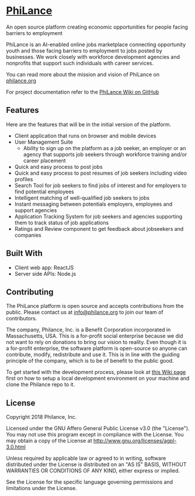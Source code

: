 # [PhiLance](http://philance.org)
An open source platform creating economic opportunities for people facing barriers to employment

PhiLance is an AI-enabled online jobs marketplace connecting opportunity youth and those facing barriers to employment to
jobs posted by businesses. We work closely with workforce development agencies and nonprofits that support such individuals
with career services.

You can read more about the mission and vision of PhiLance on [philance.org](http://philance.org)

For project documentation refer to the [PhiLance Wiki on GitHub](https://github.com/Philance/Philance/wiki)

## Features
Here are the features that will be in the initial version of the platform.
* Client application that runs on browser and mobile devices
* User Management Suite
  * Ability to sign up on the platform as a job seeker, an employer or an agency that supports job seekers through workforce training and/or career placement
* Quick and easy process to post jobs
* Quick and easy process to post resumes of job seekers including video profiles
* Search Tool for job seekers to find jobs of interest and for employers to find potential employees
* Intelligent matching of well-qualified job seekers to jobs
* Instant messaging between potentials employers, employees and support agencies
* Application Tracking System for job seekers and agencies supporting them to track status of job applications
* Ratings and Review component to get feedback about jobseekers and companies

## Built With
* Client web app: ReactJS
* Server side APIs: Node.js

## Contributing
The PhiLance platform is open source and accepts contributions from the public. Please contact us at info@philance.org to join our team of contributors.

The company, Philance, Inc. is a Benefit Corporation incorporated in Massachusetts, USA. This is a for-profit social enterprise because we did not want to rely on donations to bring our vision to reality. Even though it is a for-profit enterprise, the software platform is open-source so anyone can contribute, modify, redistribute and use it. This is in line with the guiding principle of the company, which is to be of benefit to the public good.

To get started with the development process, please look at [this Wiki page](https://github.com/Philance/Philance/wiki/Isolated-Development-Environment-Setup) first on how to setup a local development environment on your machine and clone the Philance repo to it.

## License
Copyright 2018 Philance, Inc.

Licensed under the GNU Affero General Public License v3.0 (the "License").
You may not use this program except in compliance with the License.
You may obtain a copy of the License at http://www.gnu.org/licenses/agpl-3.0.html

Unless required by applicable law or agreed to in writing, software distributed under the License is distributed on an "AS IS" BASIS, WITHOUT WARRANTIES OR CONDITIONS OF ANY KIND, either express or implied.

See the License for the specific language governing permissions and limitations under the License.
